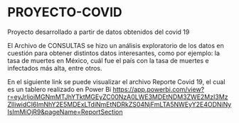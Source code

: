 # PROYECTO-COVID
Proyecto desarrollado a partir de datos obtenidos del covid 19

El Archivo de CONSULTAS se hizo un análisis exploratorio de los datos en cuestión para obtener distintos datos interesantes, como por ejemplo: la tasa de muertes en México, cuál fue el país con la tasa de muertes e infectados más alta, entre otros.

En el siguiente link se puede visualizar el archivo Reporte Covid 19, el cual es un tablero realizado en Power Bi https://app.powerbi.com/view?r=eyJrIjoiMGNmMTJhYTktMGEyZC00NzA0LWE3MDEtNDM3ZWE2MzI3MzZlIiwidCI6ImNhY2E5MDExLTdiNmEtNDRkZS04NjFmLTA5NWEyY2E4ODNiNyIsImMiOjR9&pageName=ReportSection
